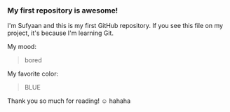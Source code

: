 ### My first repository is awesome!

I'm Sufyaan and this is my first GitHub repository.
If you see this file on my project, it's because I'm learning Git.

My mood:

> bored

My favorite color:

> BLUE

Thank you so much for reading! ☺ hahaha
